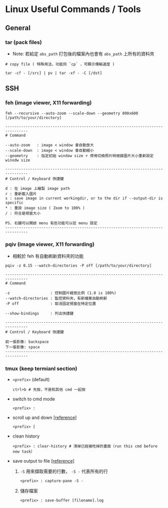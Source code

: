 # Linux Useful Commands / Tools

## General

### tar (pack files)

- Note: 若給定 `abs_path` 打包後的檔案內也會有 `abs_path` 上所有的資料夾

```shell
# copy file ( 特殊用法，功能同 `cp` ，可顯示傳輸速度 )

tar -cf - [/src] | pv | tar -xf - -C [/dst]
```

## SSH

### feh (image viewer, X11 forwarding)

```shell
feh --recursive --auto-zoom --scale-down --geometry 800x600 [/path/to/your/directory]
```

```text
--------------------------------------------------------------------------------
# Command

--auto-zoom   : image < window 會自動放大
--scale-down  : image < window 會自動縮小
--geometry    : 指定初始 window size + 停用切換照片時根據圖片大小重新設定 winodw size

--------------------------------------------------------------------------------
# Control / Keyboard 快捷鍵

d : 在 image 上繪製 image path
r : 重新載入圖片
s : save image in current workingdir, or to the dir if --output-dir is specific
* : 重設 image size ( Zoom to 100% )
/ : 符合是視窗大小

PS. 右鍵可以開啟 menu 有些功能可以從 menu 設定
--------------------------------------------------------------------------------
```

### pqiv (image viewer, X11 forwarding)

- 相較於 feh 有自動刷新資料夾的功能

```shell
pqiv -z 0.15 --watch-directories -P off [/path/to/your/directory]
```

``` text
--------------------------------------------------------------------------------
# Command

-z                  : 控制圖片縮放比例 (1.0 is 100%)
--watch-directories : 監控資料夾，有新檔案自動刷新
-P off              : 取消固定視窗在特定位置

--show-bindings     : 列出快捷鍵

--------------------------------------------------------------------------------
# Control / Keyboard 快捷鍵

前一張影像: backspace
下一張影像: space
--------------------------------------------------------------------------------
```

### tmux (keep termianl section)

- `<prefix>` (default)

    ```shell
    ctrl+b # 先按，不是和其他 cmd 一起按
    ```

- switch to cmd mode

    ```shell
    <prefix> :
    ```

- scroll up and down [[reference]](https://appuals.com/stuck-in-tmux-scroll-up/#:~:text=You%20can%20scroll%20up%20and%20down%20in%20Tmux,page%20down%2C%20etc.%20to%20navigate%20the%20Tmux%20interface.)

    ```shell
    <prefix> [
    ```

- clean history

    ```shell
    <prefix> : clear-history # 清掉已經被吃掉的畫面（run this cmd before new task）
    ```

- save output to file [[reference]](https://unix.stackexchange.com/questions/26548/write-all-tmux-scrollback-to-a-file)

    1. `-S` 用來擷取需要的行數， `-S -` 代表所有的行

        ```shell
        <prefix> : capture-pane -S -
        ```

    2. 儲存檔案

        ```shell
        <prefix> : save-buffer [filename].log
        ```
